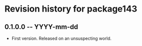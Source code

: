 # Revision history for package143

## 0.1.0.0 -- YYYY-mm-dd

* First version. Released on an unsuspecting world.
